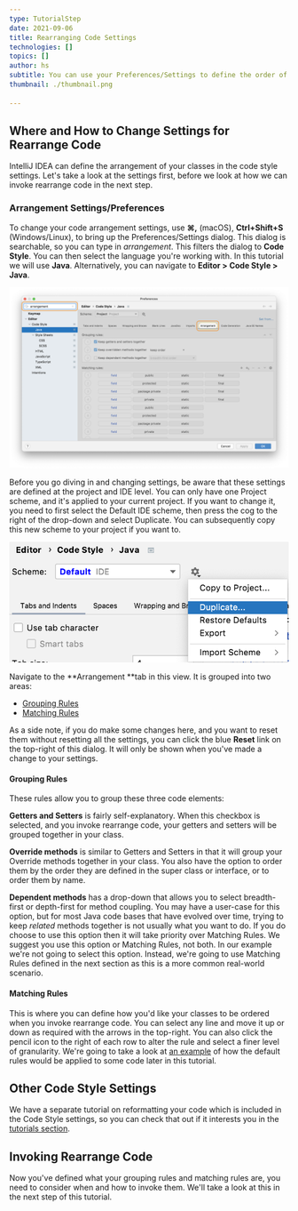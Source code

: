 ```yaml
---
type: TutorialStep
date: 2021-09-06
title: Rearranging Code Settings
technologies: []
topics: []
author: hs
subtitle: You can use your Preferences/Settings to define the order of your code
thumbnail: ./thumbnail.png

---
```


## Where and How to Change Settings for Rearrange Code 
IntelliJ IDEA can define the arrangement of your classes in the code style settings. Let's take a look at the settings first, before we look at how we can invoke rearrange code in the next step. 

### Arrangement Settings/Preferences
To change your code arrangement settings, use **⌘,** (macOS), **Ctrl+Shift+S** (Windows/Linux), to bring up the Preferences/Settings dialog. This dialog is searchable, so you can type in _arrangement_. This filters the dialog to **Code Style**. You can then select the language you're working with. In this tutorial we will use **Java**. Alternatively, you can navigate to **Editor > Code Style > Java**.

![Arrangement Code Style](arrangement_code_style.png)

Before you go diving in and changing settings, be aware that these settings are defined at the project and IDE level. You can only have one Project scheme, and it's applied to your current project. If you want to change it, you need to first select the Default IDE scheme, then press the cog to the right of the drop-down and select Duplicate. You can subsequently copy this new scheme to your project if you want to.

![Copy Code Style Theme](copy-code-style-scheme.png)

Navigate to the **Arrangement **tab in this view. It is grouped into two areas:
- [Grouping Rules](#grouping-rules)
- [Matching Rules](#matching-rules)

As a side note, if you do make some changes here, and you want to reset them without resetting all the settings, you can click the blue **Reset** link on the top-right of this dialog. It will only be shown when you've made a change to your settings.

#### Grouping Rules
These rules allow you to group these three code elements:

**Getters and Setters** is fairly self-explanatory. When this checkbox is selected, and you invoke rearrange code, your getters and setters will be grouped together in your class. 

**Override methods** is similar to Getters and Setters in that it will group your Override methods together in your class. You also have the option to order them by the order they are defined in the super class or interface, or to order them by name.  

**Dependent methods** has a drop-down that allows you to select breadth-first or depth-first for method coupling. You may have a user-case for this option, but for most Java code bases that have evolved over time, trying to keep _related_ methods together is not usually what you want to do. If you do choose to use this option then it will take priority over Matching Rules. We suggest you use this option or Matching Rules, not both. In our example we're not going to select this option. Instead, we're going to use Matching Rules defined in the next section as this is a more common real-world scenario.

#### Matching Rules
This is where you can define how you'd like your classes to be ordered when you invoke rearrange code. You can select any line and move it up or down as required with the arrows in the top-right. You can also click the pencil icon to the right of each row to alter the rule and select a finer level of granularity. We're going to take a look at [an example](../example-of-rearranging-code) of how the default rules would be applied to some code later in this tutorial. 

## Other Code Style Settings
We have a separate tutorial on reformatting your code which is included in the Code Style settings, so you can check that out if it interests you in the [tutorials section](https://www.jetbrains.com/idea/guide/tutorials/).

## Invoking Rearrange Code
Now you've defined what your grouping rules and matching rules are, you need to consider when and how to invoke them. We'll take a look at this in the next step of this tutorial.